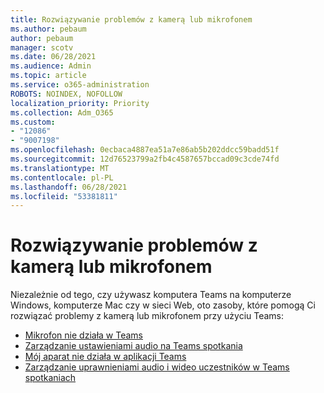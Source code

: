 ```yaml
---
title: Rozwiązywanie problemów z kamerą lub mikrofonem
ms.author: pebaum
author: pebaum
manager: scotv
ms.date: 06/28/2021
ms.audience: Admin
ms.topic: article
ms.service: o365-administration
ROBOTS: NOINDEX, NOFOLLOW
localization_priority: Priority
ms.collection: Adm_O365
ms.custom:
- "12086"
- "9007198"
ms.openlocfilehash: 0ecbaca4887ea51a7e86ab5b202ddcc59badd51f
ms.sourcegitcommit: 12d76523799a2fb4c4587657bccad09c3cde74fd
ms.translationtype: MT
ms.contentlocale: pl-PL
ms.lasthandoff: 06/28/2021
ms.locfileid: "53381811"
---
```

# <a name="troubleshoot-your-camera-or-microphone"></a>Rozwiązywanie problemów z kamerą lub mikrofonem

Niezależnie od tego, czy używasz komputera Teams na komputerze Windows, komputerze Mac czy w sieci Web, oto zasoby, które pomogą Ci rozwiązać problemy z kamerą lub mikrofonem przy użyciu Teams:

- [Mikrofon nie działa w Teams](https://support.microsoft.com/office/my-microphone-isn-t-working-in-teams-666d1123-9dd0-4a31-ad2e-a758b204f33a)
- [Zarządzanie ustawieniami audio na Teams spotkania](https://support.microsoft.com/office/manage-audio-settings-in-a-teams-meeting-6ea36f9a-827b-47d6-b22e-ec94d5f0f5e4)
- [Mój aparat nie działa w aplikacji Teams](https://support.microsoft.com/office/my-camera-isn-t-working-in-teams-9581983b-c6f9-40e3-b0d8-122857972ade)
- [Zarządzanie uprawnieniami audio i wideo uczestników w Teams spotkaniach](https://support.microsoft.com/office/manage-attendee-audio-and-video-permissions-in-teams-meetings-f9db15e1-f46f-46da-95c6-34f9f39e671a)